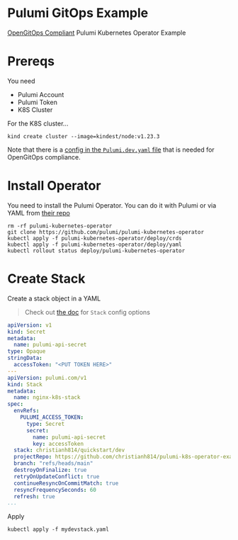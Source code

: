 # Pulumi GitOps Example

[OpenGitOps Compliant](https://opengitops.dev/#principles) Pulumi Kubernetes Operator Example

# Prereqs

You need

* Pulumi Account
* Pulumi Token
* K8S Cluster

For the K8S cluster...

```shell
kind create cluster --image=kindest/node:v1.23.3
```

Note that there is a [config in the `Pulumi.dev.yaml` file](./Pulumi.dev.yaml#L2) that is needed for OpenGitOps compliance.

# Install Operator

You need to install the Pulumi Operator. You can do it with Pulumi or via YAML from [their repo](https://github.com/pulumi/pulumi-kubernetes-operator)

```shell
rm -rf pulumi-kubernetes-operator
git clone https://github.com/pulumi/pulumi-kubernetes-operator
kubectl apply -f pulumi-kubernetes-operator/deploy/crds
kubectl apply -f pulumi-kubernetes-operator/deploy/yaml
kubectl rollout status deploy/pulumi-kubernetes-operator
```

# Create Stack

Create a stack object in a YAML

> Check out [the doc](https://github.com/pulumi/pulumi-kubernetes-operator/blob/master/docs/stacks.md) for `Stack` config options

```yaml
apiVersion: v1
kind: Secret
metadata:
  name: pulumi-api-secret
type: Opaque
stringData:
  accessToken: "<PUT TOKEN HERE>"
---
apiVersion: pulumi.com/v1
kind: Stack
metadata:
  name: nginx-k8s-stack
spec:
  envRefs:
    PULUMI_ACCESS_TOKEN:
      type: Secret
      secret:
        name: pulumi-api-secret
        key: accessToken
  stack: christianh814/quickstart/dev
  projectRepo: https://github.com/christianh814/pulumi-k8s-operator-example
  branch: "refs/heads/main"
  destroyOnFinalize: true
  retryOnUpdateConflict: true
  continueResyncOnCommitMatch: true
  resyncFrequencySeconds: 60
  refresh: true
...
```

Apply

```shell
kubectl apply -f mydevstack.yaml
```

